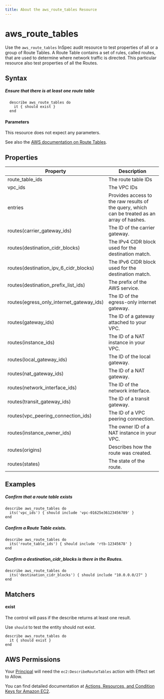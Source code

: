 ```yaml
---
title: About the aws_route_tables Resource
---
```


# aws\_route\_tables

Use the `aws_route_tables` InSpec audit resource to test properties of all or a group of Route Tables. A Route Table contains a set of rules, called routes, that are used to determine where network traffic is directed. This particular resource also test properties of all the Routes.

## Syntax

##### Ensure that there is at least one route table
      describe aws_route_tables do
        it { should exist }
      end
          
#### Parameters

This resource does not expect any parameters.

See also the [AWS documentation on Route Tables](https://docs.aws.amazon.com/AWSCloudFormation/latest/UserGuide/aws-resource-ec2-route-table.html).

## Properties

|Property          | Description|
| ---              | --- |
|route\_table\_ids | The route table IDs |
|vpc\_ids          | The VPC IDs |
|entries           | Provides access to the raw results of the query, which can be treated as an array of hashes. |
| routes(carrier\_gateway\_ids) | The ID of the carrier gateway. |
| routes(destination\_cidr\_blocks) | The IPv4 CIDR block used for the destination match. |
| routes(destination\_ipv\_6\_cidr\_blocks) | The IPv6 CIDR block used for the destination match. |
| routes(destination\_prefix\_list\_ids) | The prefix of the AWS service. |
| routes(egress\_only\_internet\_gateway\_ids) | The ID of the egress-only internet gateway. |
| routes(gateway\_ids) | The ID of a gateway attached to your VPC. |
| routes(instance\_ids) | The ID of a NAT instance in your VPC. |
| routes(local\_gateway\_ids) | The ID of the local gateway. |
| routes(nat\_gateway\_ids) | The ID of a NAT gateway. |
| routes(network\_interface\_ids) | The ID of the network interface. |
| routes(transit\_gateway\_ids) | The ID of a transit gateway. |
| routes(vpc\_peering\_connection\_ids) | The ID of a VPC peering connection. |
| routes(instance\_owner\_ids) | The owner ID of a NAT instance in your VPC. |
| routes(origins) | Describes how the route was created. |
| routes(states) | The state of the route. |

## Examples

##### Confirm that a route table exists
    describe aws_route_tables do
      its('vpc_ids') { should include 'vpc-01625e36123456789' }
    end

##### Confirm a Route Table exists.
    describe aws_route_tables do
      its('route_table_ids') { should include 'rtb-12345678' }
    end

##### Confirm a destination_cidr_blocks is there in the Routes.
    describe aws_route_tables do
      its('destination_cidr_blocks') { should include "10.0.0.0/27" }
    end


## Matchers

#### exist

The control will pass if the describe returns at least one result.

Use `should` to test the entity should not exist.

    describe aws_route_tables do
      it { should exist }
    end

## AWS Permissions

Your [Principal](https://docs.aws.amazon.com/IAM/latest/UserGuide/intro-structure.html#intro-structure-principal) will need the `ec2:DescribeRouteTables` action with Effect set to Allow.

You can find detailed documentation at [Actions, Resources, and Condition Keys for Amazon EC2](https://docs.aws.amazon.com/IAM/latest/UserGuide/list_amazonec2.html).
